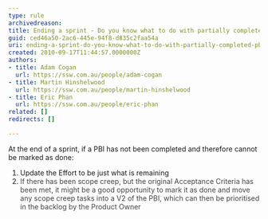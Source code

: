 ```yaml
---
type: rule
archivedreason: 
title: Ending a sprint - Do you know what to do with partially completed PBI?
guid: ced46a50-2ac6-445e-94f8-d835c2faa54a
uri: ending-a-sprint-do-you-know-what-to-do-with-partially-completed-pbi
created: 2010-09-17T11:44:57.0000000Z
authors:
- title: Adam Cogan
  url: https://ssw.com.au/people/adam-cogan
- title: Martin Hinshelwood
  url: https://ssw.com.au/people/martin-hinshelwood
- title: Eric Phan
  url: https://ssw.com.au/people/eric-phan
related: []
redirects: []

---
```


At the end of a sprint, if a PBI has not been completed and therefore cannot be marked as done: 

<!--endintro-->

1. Update the Effort to be just what is remaining
2. <font color="#444444">If there has been scope creep, but the original Acceptance Criteria has been met, it might be a good opportunity to mark it as done and move any scope creep tasks into a V2 of the PBI, which can then be prioritised in the backlog by the Product Owner</font>
